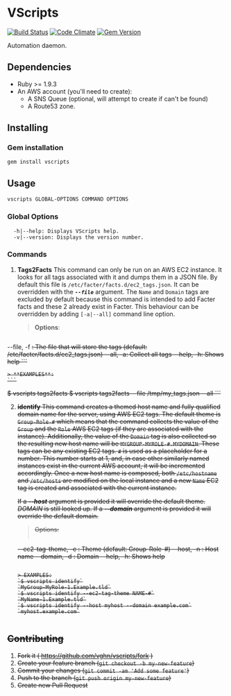 # VScripts
  [![Build Status](https://travis-ci.org/vghn/vscripts.svg?branch=master)](https://travis-ci.org/vghn/vscripts)
  [![Code Climate](https://codeclimate.com/github/vghn/vscripts.png)](https://codeclimate.com/github/vghn/vscripts)
  [![Gem Version](https://badge.fury.io/rb/vscripts.svg)](http://badge.fury.io/rb/vscripts)

Automation daemon.

## Dependencies
- Ruby >= 1.9.3
- An AWS account (you'll need to create):
  - A SNS Queue (optional, will attempt to create if can't be found)
  - A Route53 zone.

## Installing

### Gem installation
`gem install vscripts`


## Usage

```
vscripts GLOBAL-OPTIONS COMMAND OPTIONS
```


### Global Options
```
  -h|--help: Displays VScripts help.
  -v|--version: Displays the version number.
```


### Commands

1. **Tags2Facts**
  This command can only be run on an AWS EC2 instance. It looks for all tags
associated with it and dumps them in a JSON file. By default this file is
`/etc/facter/facts.d/ec2_tags.json`. It can be overridden with the
***`--file`*** argument.
The `Name` and `Domain` tags are excluded by default because this command is
intended to add Facter facts and these 2 already exist in Facter. This behaviour
can be overridden by adding `[-a|--all]` command line option.

    > **Options**:
    ```
--file, -f <s>: The file that will store the tags (default:
                /etc/facter/facts.d/ec2_tags.json)
--all,  -a: Collect all tags
--help, -h: Shows help
    ```

    > **EXAMPLES**:
    ```
$ vscripts tags2facts
$ vscripts tags2facts --file /tmp/my_tags.json --all
    ```

2. **identify**
  This command creates a themed host name and fully qualified domain name for
the server, using AWS EC2 tags. The default theme is `Group-Role-#` which means
that the command collects the value of the `Group` and the `Role` AWS EC2 tags
(if they are associated with the instance). Additionally, the value of the
`Domain` tag is also collected so the resulting new host name will be
`MYGROUP-MYROLE-#.MYDOMAIN`.
These tags can be any existing EC2 tags. `#` is used as a placeholder for a
number. This number starts at 1, and, in case other similarly named instances
exist in the current AWS account, it will be incremented accordingly.
Once a new host name is composed, both `/etc/hostname` and `/etc/hosts` are
modified on the local instance and a new `Name` EC2 tag is created and
associated with the current instance.

    If a ***--host*** argument is provided it will override the default theme.
    *DOMAIN* is still looked up.
    If a ***--domain*** argument is provided it will override the default
    domain.

    > Options:
    > ```
    --ec2-tag-theme, -e <s>: Theme (default: Group-Role-#)
    --host, -n <s>: Host name
    --domain, -d <s>: Domain
    --help, -h: Shows help
    ```

    > EXAMPLES:
    `$ vscripts identify`
    `MyGroup-MyRole-1.Example.tld`
    `$ vscripts identify --ec2-tag-theme NAME-#`
    `MyName-1.Example.tld`
    `$ vscripts identify --host myhost --domain example.com`
    `myhost.example.com`


## Contributing

1. Fork it ( https://github.com/vghn/vscripts/fork )
2. Create your feature branch (`git checkout -b my-new-feature`)
3. Commit your changes (`git commit -am 'Add some feature'`)
4. Push to the branch (`git push origin my-new-feature`)
5. Create new Pull Request
